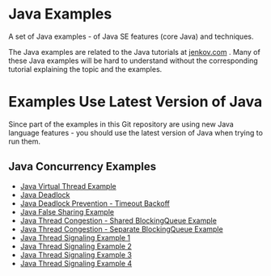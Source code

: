 # Java Examples
A set of Java examples - of Java SE features (core Java) and techniques. 

The Java examples are related to the Java tutorials at <a href="https://jenkov.com">jenkov.com</a> .
Many of these Java examples will be hard to understand without the corresponding tutorial explaining the topic and
the examples.

# Examples Use Latest Version of Java
Since part of the examples in this Git repository are using new Java language features - you should use the 
latest version of Java when trying to run them.


## Java Concurrency Examples

 - [Java Virtual Thread Example](https://github.com/jjenkov/java-examples/blob/main/src/main/java/com/jenkov/java/concurrency/virtualthreads/VirtualThreadExample.java)
 - [Java Deadlock](https://github.com/jjenkov/java-examples/blob/main/src/main/java/com/jenkov/java/concurrency/deadlock/DeadlockExample.java) 
 - [Java Deadlock Prevention - Timeout Backoff](https://github.com/jjenkov/java-examples/blob/main/src/main/java/com/jenkov/java/concurrency/deadlock/prevention/DeadlockTimeoutExample.java)
 - [Java False Sharing Example](https://github.com/jjenkov/java-examples/blob/main/src/main/java/com/jenkov/java/concurrency/falsesharing/FalseSharingExample.java)
 - [Java Thread Congestion - Shared BlockingQueue Example](https://github.com/jjenkov/java-examples/blob/main/src/main/java/com/jenkov/java/concurrency/threadcongestion/ThreadCongestionExample.java)
 - [Java Thread Congestion - Separate BlockingQueue Example](https://github.com/jjenkov/java-examples/blob/main/src/main/java/com/jenkov/java/concurrency/threadcongestion/ThreadCongestionExample2.java)
 - [Java Thread Signaling Example 1](https://github.com/jjenkov/java-examples/blob/main/src/main/java/com/jenkov/java/concurrency/treadsignaling/ThreadSignalingExample.java)
 - [Java Thread Signaling Example 2](https://github.com/jjenkov/java-examples/blob/main/src/main/java/com/jenkov/java/concurrency/treadsignaling/ThreadSignalingExample2.java)
 - [Java Thread Signaling Example 3](https://github.com/jjenkov/java-examples/blob/main/src/main/java/com/jenkov/java/concurrency/treadsignaling/ThreadSignalingExample3.java)
 - [Java Thread Signaling Example 4](https://github.com/jjenkov/java-examples/blob/main/src/main/java/com/jenkov/java/concurrency/treadsignaling/ThreadSignalingExample4.java)


